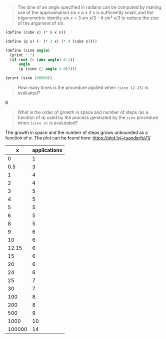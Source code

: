 > The sine of an angle specified in radians can be computed by making use of the approximation sin _x_ ≈ _x_ if _x_ is sufficiently small,
and the trigonometric identity sin _x_ = 3 sin _x_/3 - 4 sin³ _x_/3 to reduce the size of the argument of sin.

```scheme
(define (cube x) (* x x x))

(define (p x) (- (* 3 x) (* 4 (cube x))))

(define (sine angle)
  (print ".")
  (if (not (> (abs angle) 0.1))
      angle
      (p (sine (/ angle 3.0)))))

(print (sine 100000))
```
> How many times is the procedure applied when `(sine 12.15)` is evaluated?

6

> What is the order of growth in space and number of steps (as a function of _a_) used by the process generated by the `sine` procedure when `(sine a)` is evalutated?

The growth in space and the number of steps grows unbounded as a function of _a_.
The plot can be found here: https://plot.ly/~tuanderful/1/

|    x    | applications |
|---------|--------------|
|    0    |    1         |
|    0.5  |    3         |
|    1    |    4         |
|    2    |    4         |
|    3    |    5         |
|    4    |    5         |
|    5    |    5         |
|    6    |    5         |
|    8    |    5         |
|    9    |    6         |
|   10    |    6         |
|   12.15 |    6         |
|   15    |    6         |
|   20    |    6         |
|   24    |    6         |
|   25    |    7         |
|   30    |    7         |
|  100    |    8         |
|  200    |    8         |
|  500    |    9         |
| 1000    |   10         |
| 100000  |   14         |
